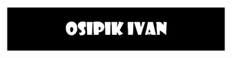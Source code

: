 [![Header](https://github.com/Fuza322/Fuza322/blob/main/assets/Untitled.png)](https://github.com/Fuza322)

